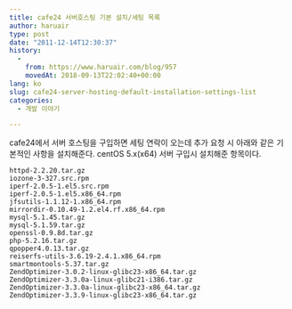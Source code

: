 ```yaml
---
title: cafe24 서버호스팅 기본 설치/세팅 목록
author: haruair
type: post
date: "2011-12-14T12:30:37"
history:
  - 
    from: https://www.haruair.com/blog/957
    movedAt: 2018-09-13T22:02:40+00:00
lang: ko
slug: cafe24-server-hosting-default-installation-settings-list
categories:
  - 개발 이야기

---
```

cafe24에서 서버 호스팅을 구입하면 세팅 연락이 오는데 추가 요청 시 아래와 같은 기본적인 사항을 설치해준다. centOS 5.x(x64) 서버 구입시 설치해준 항목이다.

    httpd-2.2.20.tar.gz
    iozone-3-327.src.rpm
    iperf-2.0.5-1.el5.src.rpm
    iperf-2.0.5-1.el5.x86_64.rpm
    jfsutils-1.1.12-1.x86_64.rpm
    mirrordir-0.10.49-1.2.el4.rf.x86_64.rpm
    mysql-5.1.45.tar.gz
    mysql-5.1.59.tar.gz
    openssl-0.9.8d.tar.gz
    php-5.2.16.tar.gz
    qpopper4.0.13.tar.gz
    reiserfs-utils-3.6.19-2.4.1.x86_64.rpm
    smartmontools-5.37.tar.gz
    ZendOptimizer-3.0.2-linux-glibc23-x86_64.tar.gz
    ZendOptimizer-3.3.0a-linux-glibc21-i386.tar.gz
    ZendOptimizer-3.3.0a-linux-glibc23-x86_64.tar.gz
    ZendOptimizer-3.3.9-linux-glibc23-x86_64.tar.gz